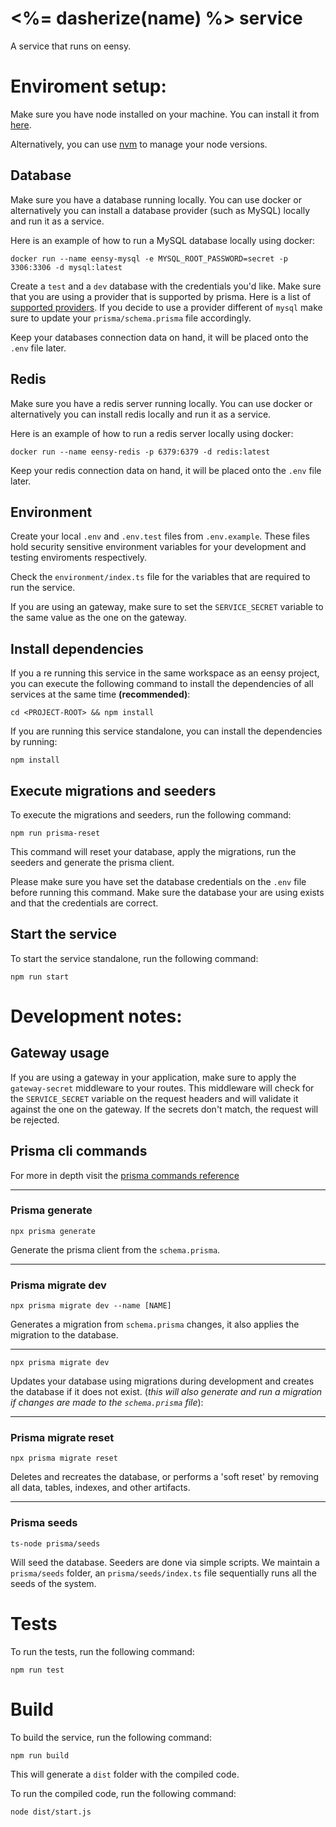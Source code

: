 # <%= dasherize(name) %> service

A service that runs on eensy.

# Enviroment setup:

Make sure you have node installed on your machine. You can install it from [here](https://nodejs.org/en/download/).

Alternatively, you can use [nvm](https://github.com/nvm-sh/nvm) to manage your node versions.

## Database

Make sure you have a database running locally. You can use docker or alternatively you can install a database provider (such as MySQL) locally and run it as a service.

Here is an example of how to run a MySQL database locally using docker:

```
docker run --name eensy-mysql -e MYSQL_ROOT_PASSWORD=secret -p 3306:3306 -d mysql:latest
```

Create a `test` and a `dev` database with the credentials you'd like. Make sure that you are using a provider that is supported by prisma. Here is a list of [supported providers](https://www.prisma.io/docs/reference/database-reference/supported-databases). If you decide to use a provider different of `mysql` make sure to update your `prisma/schema.prisma` file accordingly.

Keep your databases connection data on hand, it will be placed onto the `.env` file later.

## Redis

Make sure you have a redis server running locally. You can use docker or alternatively you can install redis locally and run it as a service.

Here is an example of how to run a redis server locally using docker:

```
docker run --name eensy-redis -p 6379:6379 -d redis:latest
```

Keep your redis connection data on hand, it will be placed onto the `.env` file later.

## Environment

Create your local `.env` and `.env.test` files from `.env.example`. These files hold security sensitive environment variables for your development and testing enviroments respectively.

Check the `environment/index.ts` file for the variables that are required to run the service.

If you are using an gateway, make sure to set the `SERVICE_SECRET` variable to the same value as the one on the gateway.

## Install dependencies

If you a re running this service in the same workspace as an eensy project, you can execute the following command to install the dependencies of all services at the same time **(recommended)**:

```
cd <PROJECT-ROOT> && npm install
```

If you are running this service standalone, you can install the dependencies by running:

```
npm install
```

## Execute migrations and seeders

To execute the migrations and seeders, run the following command:

```
npm run prisma-reset
```

This command will reset your database, apply the migrations, run the seeders and generate the prisma client.

Please make sure you have set the database credentials on the `.env` file before running this command. Make sure the database your are using exists and that the credentials are correct.

## Start the service

To start the service standalone, run the following command:

```
npm run start
```

# Development notes:

## Gateway usage

If you are using a gateway in your application, make sure to apply the `gateway-secret` middleware to your routes. This middleware will check for the `SERVICE_SECRET` variable on the request headers and will validate it against the one on the gateway. If the secrets don't match, the request will be rejected.

## Prisma cli commands

For more in depth visit the [prisma commands reference](https://www.prisma.io/docs/reference/api-reference/command-reference)

---

### Prisma generate

```
npx prisma generate
```

Generate the prisma client from the `schema.prisma`.

---

### Prisma migrate dev

```
npx prisma migrate dev --name [NAME]
```

Generates a migration from `schema.prisma` changes, it also applies the migration to the database.

---

```
npx prisma migrate dev
```

Updates your database using migrations during development and creates the database if it does not exist. (_this will also generate and run a migration if changes are made to the `schema.prisma` file_):

---

### Prisma migrate reset

```
npx prisma migrate reset
```

Deletes and recreates the database, or performs a 'soft reset' by removing all data, tables, indexes, and other artifacts.

---

### Prisma seeds

```
ts-node prisma/seeds
```

Will seed the database. Seeders are done via simple scripts. We maintain a `prisma/seeds` folder, an `prisma/seeds/index.ts` file sequentially runs all the seeds of the system.

# Tests

To run the tests, run the following command:

```
npm run test
```

# Build

To build the service, run the following command:

```
npm run build
```

This will generate a `dist` folder with the compiled code.

To run the compiled code, run the following command:

```
node dist/start.js
```
